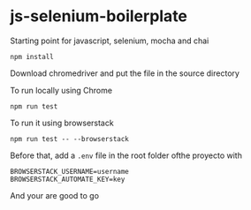 # js-selenium-boilerplate
 Starting point for javascript, selenium, mocha and chai

```
npm install
```

Download chromedriver and put the file in the source directory

To run locally using Chrome
```
npm run test
```

To run it using browserstack
```
npm run test -- --browserstack
```
Before that, add a `.env` file in the root folder ofthe proyecto with 
```
BROWSERSTACK_USERNAME=username
BROWSERSTACK_AUTOMATE_KEY=key
```

And your are good to go

